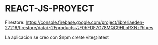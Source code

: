 ﻿# REACT-JS-PROYECT

 Firestore: https://console.firebase.google.com/project/libreriaeden-27216/firestore/data/~2Fproducts~2F0hFDF7G78MQC9HLoRXNz?hl=es

 La aplicacion se creo con $npm create vite@latest
